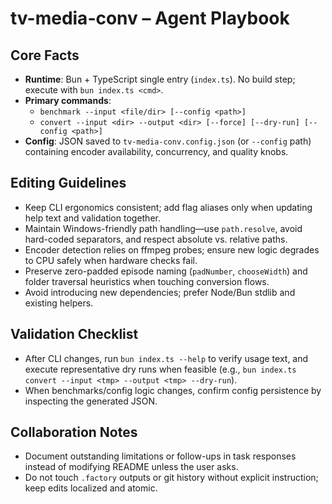 # tv-media-conv – Agent Playbook

## Core Facts

- **Runtime**: Bun + TypeScript single entry (`index.ts`). No build step; execute with `bun index.ts <cmd>`.
- **Primary commands**:
  - `benchmark --input <file/dir> [--config <path>]`
  - `convert --input <dir> --output <dir> [--force] [--dry-run] [--config <path>]`
- **Config**: JSON saved to `tv-media-conv.config.json` (or `--config` path) containing encoder availability, concurrency, and quality knobs.

## Editing Guidelines

- Keep CLI ergonomics consistent; add flag aliases only when updating help text and validation together.
- Maintain Windows-friendly path handling—use `path.resolve`, avoid hard-coded separators, and respect absolute vs. relative paths.
- Encoder detection relies on ffmpeg probes; ensure new logic degrades to CPU safely when hardware checks fail.
- Preserve zero-padded episode naming (`padNumber`, `chooseWidth`) and folder traversal heuristics when touching conversion flows.
- Avoid introducing new dependencies; prefer Node/Bun stdlib and existing helpers.

## Validation Checklist

- After CLI changes, run `bun index.ts --help` to verify usage text, and execute representative dry runs when feasible (e.g., `bun index.ts convert --input <tmp> --output <tmp> --dry-run`).
- When benchmarks/config logic changes, confirm config persistence by inspecting the generated JSON.

## Collaboration Notes

- Document outstanding limitations or follow-ups in task responses instead of modifying README unless the user asks.
- Do not touch `.factory` outputs or git history without explicit instruction; keep edits localized and atomic.
